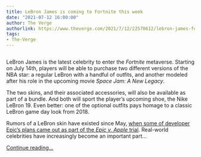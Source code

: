 ```yaml
---
title: LeBron James is coming to Fortnite this week
date: "2021-07-12 16:00:00"
author: The Verge
authorlink: https://www.theverge.com/2021/7/12/22570612/lebron-james-fortnite-skin-release-date
tags:
- The-Verge
---
```

<figure>
      <img alt="" src="https://cdn.vox-cdn.com/thumbor/TATdPs7mC1fpd9IUPNPl5lzwPOA=/150x0:1770x1080/1310x873/cdn.vox-cdn.com/uploads/chorus_image/image/69571048/LeBron_James_Tune_Squad.0.jpg" />
    </figure>

  <p id="bkWZ9R">LeBron James is the latest celebrity to enter the <em>Fortnite</em> metaverse. Starting on July 14th, players will be able to purchase two different versions of the NBA star: a regular LeBron with a handful of outfits, and another modeled after his role in the upcoming movie <em>Space Jam: A New Legacy</em>.</p>
<p id="uLkooR">The two skins, and their associated accessories, will also be available as part of a bundle. And both will sport the player’s upcoming shoe, the Nike LeBron 19. Even better: one of the optional outfits pays homage to a classic LeBron game day look from 2018.</p>
<div id="T6Xvfx"><div data-anthem-component="imageslider:10648111"></div></div>
<p id="0aqdhB">Rumors of a LeBron skin have existed since May, <a href="https://www.theverge.com/2021/5/3/22417523/fortnite-party-royale-lebron-james-zion-the-rock-epic-apple">when some of developer Epic’s plans came out as part of the <em>Epic v. Apple</em> trial</a>. Real-world celebrities have increasingly become an important part...</p>
  <p>
    <a href="https://www.theverge.com/2021/7/12/22570612/lebron-james-fortnite-skin-release-date">Continue reading&hellip;</a>
  </p>